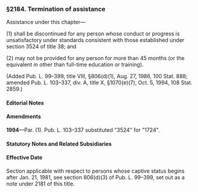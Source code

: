 ### §2184. Termination of assistance ###

Assistance under this chapter—

(1) shall be discontinued for any person whose conduct or progress is unsatisfactory under standards consistent with those established under section 3524 of title 38; and

(2) may not be provided for any person for more than 45 months (or the equivalent in other than full-time education or training).

(Added Pub. L. 99–399, title VIII, §806(d)(1), Aug. 27, 1986, 100 Stat. 888; amended Pub. L. 103–337, div. A, title X, §1070(e)(7), Oct. 5, 1994, 108 Stat. 2859.)

#### **Editorial Notes** ####

#### Amendments ####

**1994**—Par. (1). Pub. L. 103–337 substituted "3524" for "1724".

#### **Statutory Notes and Related Subsidiaries** ####

#### Effective Date ####

Section applicable with respect to persons whose captive status begins after Jan. 21, 1981, see section 806(d)(3) of Pub. L. 99–399, set out as a note under 2181 of this title.